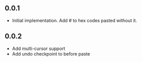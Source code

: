 ## 0.0.1
* Initial implementation. Add # to hex codes pasted without it.

## 0.0.2
* Add multi-cursor support
* Add undo checkpoint to before paste
